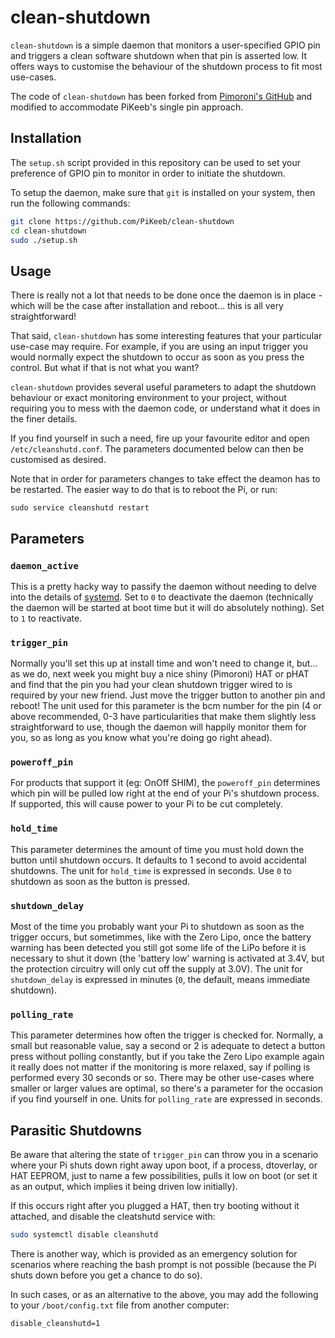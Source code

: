 # clean-shutdown

`clean-shutdown` is a simple daemon that monitors a user-specified GPIO pin and triggers a clean software shutdown when that pin is asserted low. It offers ways to customise the behaviour of the shutdown process to fit most use-cases.

The code of `clean-shutdown` has been forked from [Pimoroni's GitHub](https://github.com/pimoroni/clean-shutdown) and modified to accommodate PiKeeb's single pin approach.

## Installation

The `setup.sh` script provided in this repository can be used to set your preference of GPIO pin to monitor in order to initiate the shutdown.

To setup the daemon, make sure that `git` is installed on your system, then run the following commands:
```bash
git clone https://github.com/PiKeeb/clean-shutdown
cd clean-shutdown
sudo ./setup.sh
```

## Usage

There is really not a lot that needs to be done once the daemon is in place - which will be the case after installation and reboot... this is all very straightforward!

That said, `clean-shutdown` has some interesting features that your particular use-case may require. For example, if you are using an input trigger you would normally expect the shutdown to occur as soon as you press the control. But what if that is not what you want?

`clean-shutdown` provides several useful parameters to adapt the shutdown behaviour or exact monitoring environment to your project, without requiring you to mess with the daemon code, or understand what it does in the finer details.

If you find yourself in such a need, fire up your favourite editor and open `/etc/cleanshutd.conf`. The parameters documented below can then be customised as desired.

Note that in order for parameters changes to take effect the deamon has to be restarted. The easier way to do that is to reboot the Pi, or run:

```
sudo service cleanshutd restart
```

## Parameters

### `daemon_active`

This is a pretty hacky way to passify the daemon without needing to delve into the details of [systemd](https://www.freedesktop.org/wiki/Software/systemd/). Set to `0` to deactivate the daemon (technically the daemon will be started at boot time but it will do absolutely nothing). Set to `1` to reactivate.

### `trigger_pin`

Normally you'll set this up at install time and won't need to change it, but... as we do, next week you might buy a nice shiny (Pimoroni) HAT or pHAT and find that the pin you had your clean shutdown trigger wired to is required by your new friend. Just move the trigger button to another pin and reboot! The unit used for this parameter is the bcm number for the pin (4 or above recommended, 0-3 have particularities that make them slightly less straightforward to use, though the daemon will happily monitor them for you, so as long as you know what you're doing go right ahead).

### `poweroff_pin`

For products that support it (eg: OnOff SHIM), the `poweroff_pin` determines which pin will be pulled low right at the end of your Pi's shutdown process. If supported, this will cause power to your Pi to be cut completely.

### `hold_time`

This parameter determines the amount of time you must hold down the button until shutdown occurs. It defaults to 1 second to avoid accidental shutdowns. The unit for `hold_time` is expressed in seconds. Use `0` to shutdown as soon as the button is pressed.

### `shutdown_delay`

Most of the time you probably want your Pi to shutdown as soon as the trigger occurs, but sometimmes, like with the Zero Lipo, once the battery warning has been detected you still got some life of the LiPo before it is necessary to shut it down (the 'battery low' warning is activated at 3.4V, but the protection circuitry will only cut off the supply at 3.0V). The unit for `shutdown_delay` is expressed in minutes (`0`, the default, means immediate shutdown).

### `polling_rate`

This parameter determines how often the trigger is checked for. Normally, a small but reasonable value, say a second or 2 is adequate to detect a button press without polling constantly, but if you take the Zero Lipo example again it really does not matter if the monitoring is more relaxed, say if polling is performed every 30 seconds or so. There may be other use-cases where smaller or larger values are optimal, so there's a parameter for the occasion if you find yourself in one. Units for `polling_rate` are expressed in seconds.

## Parasitic Shutdowns

Be aware that altering the state of `trigger_pin` can throw you in a scenario where your Pi shuts down right away upon boot, if a process, dtoverlay, or HAT EEPROM, just to name a few possibilities, pulls it low on boot (or set it as an output, which implies it being driven low initially).

If this occurs right after you plugged a HAT, then try booting without it attached, and disable the cleatshutd service with:

```bash
sudo systemctl disable cleanshutd
```

There is another way, which is provided as an emergency solution for scenarios where reaching the bash prompt is not possible (because the Pi shuts down before you get a chance to do so).

In such cases, or as an alternative to the above, you may add the following to your `/boot/config.txt` file from another computer:

`disable_cleanshutd=1`
